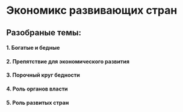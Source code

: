 # Экономикс развивающих стран

## Разобраные темы:
#### 1.  Богатые и бедные
#### 2. Препятствие для экономического развития
#### 3. Порочный круг бедности
#### 4. Роль органов власти
#### 5. Роль развитых стран
